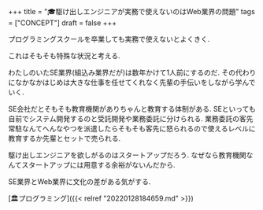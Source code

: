 +++
title = "🎓駆け出しエンジニアが実務で使えないのはWeb業界の問題"
tags = ["CONCEPT"]
draft = false
+++

プログラミングスクールを卒業しても実務で使えないとよくきく.

これはそもそも特殊な状況と考える.

わたしのいたSE業界(組込み業界だが)は数年かけて1人前にするのだ.
その代わりになかなかはじめは大きな仕事を任せてくれなく先輩の手伝いをしながら学んでいく.

SE会社だとそもそも教育機関がありちゃんと教育する体制がある.
SEといっても自前でシステム開発するのと受託開発や業務委託に分けられる.
業務委託の客先常駐なんてへんなやつを派遣したらそもそも客先に怒られるので使えるレベルに教育するか先輩とセットで売られる.

駆け出しエンジニアを欲しがるのはスタートアップだろう.
なぜなら教育機関なんてスタートアップには用意する余裕がないんだから.

SE業界とWeb業界に文化の差がある気がする.

[🏛プログラミング]({{< relref "20220128184659.md" >}})
